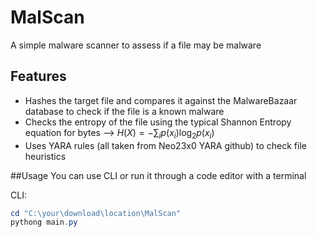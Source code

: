 # MalScan
A simple malware scanner to assess if a file may be malware 


## Features
- Hashes the target file and compares it against the MalwareBazaar database to check if the file is a known malware
- Checks the entropy of the file using the typical Shannon Entropy equation for bytes
--> $`H(X) = -\sum_{i} p(x_i) \log_2 p(x_i)`$
- Uses YARA rules (all taken from Neo23x0 YARA github) to check file heuristics

##Usage
You can use CLI or run it through a code editor with a terminal

CLI:
```powershell
cd "C:\your\download\location\MalScan"
pythong main.py
```
